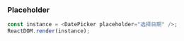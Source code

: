 ### Placeholder

<!--start-code-->

```js
const instance = <DatePicker placeholder="选择日期" />;
ReactDOM.render(instance);
```

<!--end-code-->
